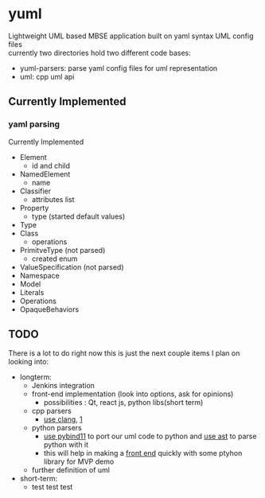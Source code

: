 # yuml
Lightweight UML based MBSE application built on yaml syntax UML config files    
currently two directories hold two different code bases:    
  * yuml-parsers: parse yaml config files for uml representation    
  * uml: cpp uml api


## Currently Implemented

### yaml parsing
Currently Implemented    
  * Element    
    * id and child    
  * NamedElement    
    * name    
  * Classifier    
    * attributes list    
  * Property    
    * type (started default values)    
  * Type    
  * Class  
    * operations  
  * PrimitveType (not parsed)    
    * created enum    
  * ValueSpecification (not parsed)    
  * Namespace    
  * Model    
  * Literals    
  * Operations    
  * OpaqueBehaviors


## TODO
There is a lot to do right now this is just the next couple items I plan on looking into:  
  * longterm:    
    * Jenkins integration    
    * front-end implementation (look into options, ask for opinions)    
      * possibilities : Qt, react js, python libs(short term)    
    * cpp parsers    
      * [use clang](https://shaharmike.com/cpp/libclang/?fbclid=IwAR1Y9PBig4Hd6bxmNERySpGAk2V09iCThrWuZ3Vb31LFAMG33pa1_kGVQZo), [1](https://clang.llvm.org/get_started.html)    
    * python parsers  
      * [use pybind11](https://realpython.com/python-bindings-overview/) to port our uml code to python and [use ast](https://docs.python.org/3/library/ast.html#module-ast)  to parse python with it  
      * this will help in making a [front end](https://wiki.python.org/moin/WebFrameworks) quickly with some ptyhon library for MVP demo
    * further definition of uml    
  * short-term:    
    * test test test    
    